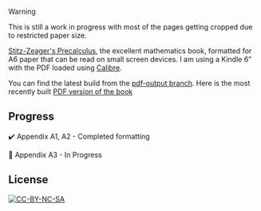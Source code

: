 > [!WARNING]
> This is still a work in progress with most of the pages getting
cropped due to restricted paper size.

[Stitz-Zeager's Precalculus](https://stitz-zeager.com/), the excellent
mathematics book, formatted for A6 paper that can be read on small screen
devices. I am using a Kindle 6" with the PDF loaded using
[Calibre](https://calibre-ebook.com/donate).

You can find the latest build from the [pdf-output
branch](https://github.com/arunkd13/precalculus/tree/pdf-output). Here is the
most recently built [PDF version of the
book](https://raw.githubusercontent.com/arunkd13/precalculus/pdf-output/Precalculus4.pdf)

## Progress

✔️ Appendix A1, A2 - Completed formatting

🚧 Appendix A3 - In Progress

## License

[![CC-BY-NC-SA](http://i.creativecommons.org/l/by-nc-sa/3.0/88x31.png)](http://creativecommons.org/licenses/by-nc-sa/3.0/deed.en_US)